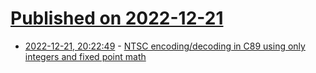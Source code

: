 # [Published on 2022-12-21](index.md)

* [2022-12-21, 20:22:49](https://news.ycombinator.com/item?id=34085913) - [NTSC encoding/decoding in C89 using only integers and fixed point math](https://github.com/LMP88959/NTSC-CRT)
